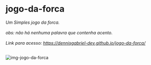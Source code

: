# jogo-da-forca
*Um Simples jogo da forca.<br><br>
obs: não há nenhuma palavra que contenha acento.<br><br>
Link para acesso: https://dennisgabriel-dev.github.io/jogo-da-forca/
<br><br>*


![img-jogo-da-forca](https://user-images.githubusercontent.com/98679284/180927847-6eca17a1-cd12-41a8-b6b5-20a94871698c.png)
